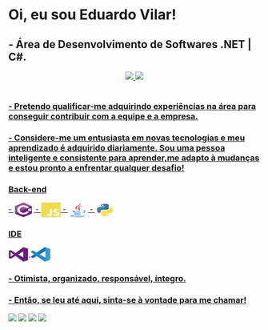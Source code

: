 # Oi, eu sou Eduardo Vilar!
## - Área de Desenvolvimento de Softwares .NET | C#.

<div align="center">
  <a href="https://github.com/vilar95">
<img height="180em" src="https://github-readme-stats.vercel.app/api?username=vilar95&show_icons=true&theme=github_dark&include_all_commits=true&count_private=true"/>
<img height="180em" src="https://github-readme-stats.vercel.app/api/top-langs/?username=vilar95&layout=compact&langs_count=7&theme=github_dark"/>
</div> <br>

### - Pretendo qualificar-me adquirindo experiências na área para conseguir contribuir com a equipe e a empresa.
### - Considere-me um entusiasta em novas tecnologias e meu aprendizado é adquirido diariamente. Sou uma pessoa inteligente e consistente para aprender,me adapto à mudanças e estou pronto a enfrentar qualquer desafio!
 
<h3> Back-end </h3>
<div>
 - <img align="center" alt="Csharp" height="30" width="40" src="https://raw.githubusercontent.com/devicons/devicon/master/icons/csharp/csharp-original.svg">
 - <img align="center" alt="javascript" height="30" width="40" src="https://raw.githubusercontent.com/devicons/devicon/master/icons/javascript/javascript-plain.svg">
 - <img align="center" alt="java" height="30" width="40" src="https://raw.githubusercontent.com/devicons/devicon/master/icons/java/java-original.svg">
 - <img align="center" alt="python" height="30" width="40" src="https://raw.githubusercontent.com/devicons/devicon/master/icons/python/python-original.svg">
</div>

<h3> IDE </h3>  
<div>
 <img align="center" alt="Visual Studio" height="30" width="40" src="https://raw.githubusercontent.com/devicons/devicon/9f4f5cdb393299a81125eb5127929ea7bfe42889/icons/visualstudio/visualstudio-plain.svg">
 <img align="center" alt="VS code" height="30" width="40" src="https://raw.githubusercontent.com/devicons/devicon/9f4f5cdb393299a81125eb5127929ea7bfe42889/icons/vscode/vscode-original.svg">
</div>
  
### - Otimista, organizado, responsável, íntegro.

### - Então, se leu até aqui, sinta-se à vontade para me chamar!

<div>  
  <a href="https://api.whatsapp.com/send?phone=551195454705" target="_blank"><img src="https://img.shields.io/badge/WhatsApp-25D366?style=for-the-badge&logo=whatsapp&logoColor=white" target="_black"></a>
  <a href="mailto:e.vilar95@gmail.com" target="_blank"><img src="https://img.shields.io/badge/Gmail-D14836?style=for-the-badge&logo=gmail&logoColor=white" target="_black"></a>
  <a href="https://www.linkedin.com/in/eduardo-vilar-830050230/" target="_blank"><img src="https://img.shields.io/badge/LinkedIn-0077B5?style=for-the-badge&logo=linkedin&logoColor=white" target="_black"></a>
  <a href="https://github.com/vilar95" target="_blank"><img src="https://img.shields.io/badge/GitHub-100000?style=for-the-badge&logo=github&logoColor=white" target="_black"></a>
  </div>
